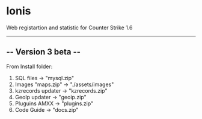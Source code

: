 # lonis
Web registartion and statistic for Counter Strike 1.6

------------------------
-- Version 3 beta --
------------------------

From Install folder:
1. SQL files -> "mysql.zip"
2. Images "maps.zip" -> "./assets/images"
3. kzrecords updater -> "kzrecords.zip"
4. GeoIp updater -> "geoip.zip"
5. Pluguins AMXX -> "plugins.zip"
6. Code Guide -> "docs.zip"